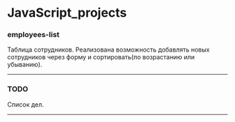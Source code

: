 # JavaScript_projects

### employees-list
Таблица сотрудников. Реализована возможность добавлять новых сотрудников через форму и сортировать(по возрастанию или убыванию).

---
### TODO
Список дел.

---
